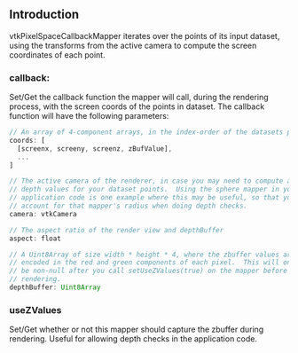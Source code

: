 ## Introduction

vtkPixelSpaceCallbackMapper iterates over the points of its input dataset,
using the transforms from the active camera to compute the screen coordinates
of each point.  

### callback: 

Set/Get the callback function the mapper will call, during the rendering
process, with the screen coords of the points in dataset.  The callback
function will have the following parameters:

```js
// An array of 4-component arrays, in the index-order of the datasets points
coords: [
  [screenx, screeny, screenz, zBufValue],
  ...
]

// The active camera of the renderer, in case you may need to compute alternate
// depth values for your dataset points.  Using the sphere mapper in your
// application code is one example where this may be useful, so that you can
// account for that mapper's radius when doing depth checks.
camera: vtkCamera

// The aspect ratio of the render view and depthBuffer
aspect: float

// A Uint8Array of size width * height * 4, where the zbuffer values are
// encoded in the red and green components of each pixel.  This will only
// be non-null after you call setUseZValues(true) on the mapper before
// rendering.
depthBuffer: Uint8Array
```

### useZValues

Set/Get whether or not this mapper should capture the zbuffer during
rendering.  Useful for allowing depth checks in the application code.
